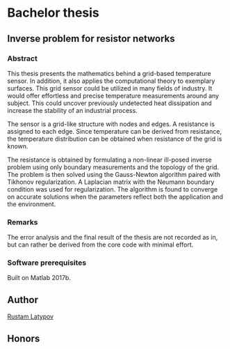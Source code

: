 # Bachelor thesis

## Inverse problem for resistor networks

### Abstract
This thesis presents the mathematics behind a grid-based temperature sensor. In addition, it also applies the computational theory to exemplary surfaces. This grid sensor could be utilized in many fields of industry. It would offer effortless and precise temperature measurements around any subject. This could uncover previously undetected heat dissipation and increase the stability of an industrial process. 

The sensor is a grid-like structure with nodes and edges. A resistance is assigned to each edge. Since temperature can be derived from resistance, the temperature distribution can be obtained when resistance of the grid is known. 

The resistance is obtained by formulating a non-linear ill-posed inverse problem using only boundary measurements and the topology of the grid. The problem is then solved using the Gauss-Newton algorithm paired with Tikhonov regularization. A Laplacian matrix with the Neumann boundary condition was used for regularization. The algorithm is found to converge on accurate solutions when the parameters reflect both the application and the environment.


### Remarks
The error analysis and the final result of the thesis are not recorded as in, but can rather be derived from the core code with minimal effort. 


### Software prerequisites

Built on Matlab 2017b.


## Author

[Rustam Latypov](mailto:rustam.latypov@aalto.fi)

## Honors


